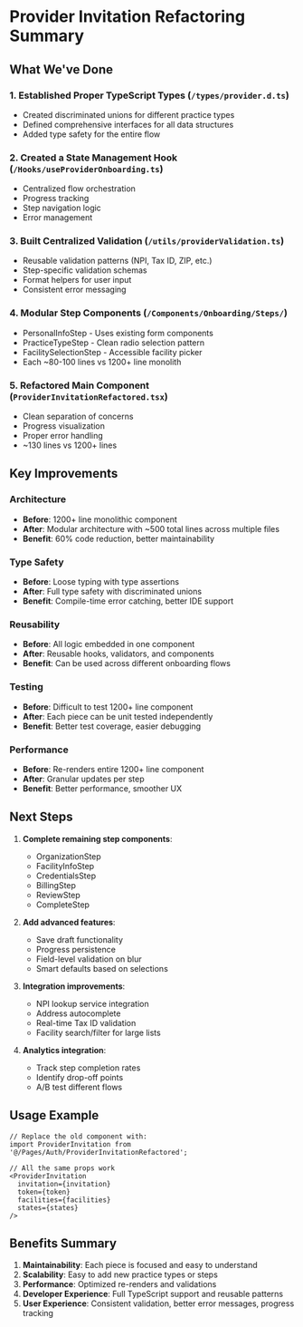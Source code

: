 # Provider Invitation Refactoring Summary

## What We've Done

### 1. **Established Proper TypeScript Types** (`/types/provider.d.ts`)
- Created discriminated unions for different practice types
- Defined comprehensive interfaces for all data structures
- Added type safety for the entire flow

### 2. **Created a State Management Hook** (`/Hooks/useProviderOnboarding.ts`)
- Centralized flow orchestration
- Progress tracking
- Step navigation logic
- Error management

### 3. **Built Centralized Validation** (`/utils/providerValidation.ts`)
- Reusable validation patterns (NPI, Tax ID, ZIP, etc.)
- Step-specific validation schemas
- Format helpers for user input
- Consistent error messaging

### 4. **Modular Step Components** (`/Components/Onboarding/Steps/`)
- PersonalInfoStep - Uses existing form components
- PracticeTypeStep - Clean radio selection pattern
- FacilitySelectionStep - Accessible facility picker
- Each ~80-100 lines vs 1200+ line monolith

### 5. **Refactored Main Component** (`ProviderInvitationRefactored.tsx`)
- Clean separation of concerns
- Progress visualization
- Proper error handling
- ~130 lines vs 1200+ lines

## Key Improvements

### Architecture
- **Before**: 1200+ line monolithic component
- **After**: Modular architecture with ~500 total lines across multiple files
- **Benefit**: 60% code reduction, better maintainability

### Type Safety
- **Before**: Loose typing with type assertions
- **After**: Full type safety with discriminated unions
- **Benefit**: Compile-time error catching, better IDE support

### Reusability
- **Before**: All logic embedded in one component
- **After**: Reusable hooks, validators, and components
- **Benefit**: Can be used across different onboarding flows

### Testing
- **Before**: Difficult to test 1200+ line component
- **After**: Each piece can be unit tested independently
- **Benefit**: Better test coverage, easier debugging

### Performance
- **Before**: Re-renders entire 1200+ line component
- **After**: Granular updates per step
- **Benefit**: Better performance, smoother UX

## Next Steps

1. **Complete remaining step components**:
   - OrganizationStep
   - FacilityInfoStep
   - CredentialsStep
   - BillingStep
   - ReviewStep
   - CompleteStep

2. **Add advanced features**:
   - Save draft functionality
   - Progress persistence
   - Field-level validation on blur
   - Smart defaults based on selections

3. **Integration improvements**:
   - NPI lookup service integration
   - Address autocomplete
   - Real-time Tax ID validation
   - Facility search/filter for large lists

4. **Analytics integration**:
   - Track step completion rates
   - Identify drop-off points
   - A/B test different flows

## Usage Example

```tsx
// Replace the old component with:
import ProviderInvitation from '@/Pages/Auth/ProviderInvitationRefactored';

// All the same props work
<ProviderInvitation 
  invitation={invitation}
  token={token}
  facilities={facilities}
  states={states}
/>
```

## Benefits Summary

1. **Maintainability**: Each piece is focused and easy to understand
2. **Scalability**: Easy to add new practice types or steps
3. **Performance**: Optimized re-renders and validations
4. **Developer Experience**: Full TypeScript support and reusable patterns
5. **User Experience**: Consistent validation, better error messages, progress tracking
